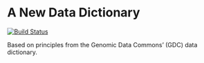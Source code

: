 # A New Data Dictionary
[![Build Status](https://travis-ci.org/allisonheath/fauxdictionary.svg?branch=develop)](https://travis-ci.org/allisonheath/fauxdictionary)

Based on principles from the Genomic Data Commons’ (GDC) data dictionary.
